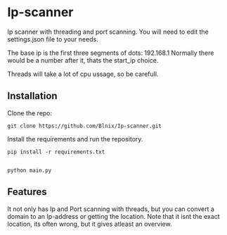 # Ip-scanner
Ip scanner with threading and port scanning. 
You will need to edit the settings.json file to your needs.


The base ip is the first three segments of dots: 192.168.1
Normally there would be a number after it, thats the start_ip choice.

Threads will take a lot of cpu ussage, so be carefull.

## Installation
Clone the repo:

    git clone https://github.com/Blnix/Ip-scanner.git

Install the requirements and run the repository.

    pip install -r requirements.txt


    python main.py

## Features
It not only has Ip and Port scanning with threads, but you can convert a domain to an Ip-address or getting the location. Note that it isnt the exact location, its often wrong, but it gives atleast an overview.
